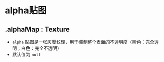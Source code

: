 # alpha贴图

## .alphaMap : Texture

+ `alpha` 贴图是一张灰度纹理，用于控制整个表面的不透明度（黑色：完全透明；白色：完全不透明）
+ 默认值为 `null`
